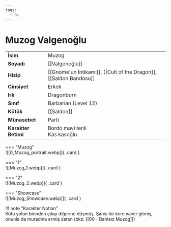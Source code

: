 ```yaml
---
tags:
  - Oç
---  
```

# Muzog Valgenoğlu  
  
<div class="grid" markdown>  
  
|  |  |  
|---|---|  
| **İsim** | Muzog |  
| **Soyadı** | [[Valgenoğlu]] |  
| **Hizip** | [[Gnome'un İntikamı]], [[Cult of the Dragon]], [[Saldon Bandosu]] |  
| **Cinsiyet** | Erkek |  
| **Irk** | Dragonborn |  
| **Sınıf** | Barbarian (Level 12) |  
| **Kütük** | [[Saldon]] |  
| **Münasebet** | Parti |  
| **Karakter Betimi** | Bordo mavi tenli<br>Kas kasoğlu |  
  
  
=== "Muzog"  
	![[0_Muzog_portrait.webp]]{ .card }  
  
=== "1"  
	![[Muzog_1.webp]]{ .card }  
  
=== "2"  
	![[Muzog_2.webp]]{ .card }  
  
=== "Showcase"  
	![[Muzog_Showcase.webp]]{ .card }  
  
</div>  
  
!!! note "Karakter Notları"  
	Kötü yolun birinden çıkıp diğerine düşmüş. Şansı bir kere yaver gitmiş, onunla da muradına ermiş zaten (bkz: [[00 - Bahtsız Muzog]])   